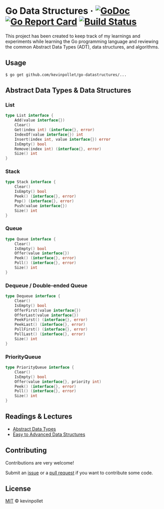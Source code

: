 # Go Data Structures &middot; [![GoDoc](https://godoc.org/github.com/kevinpollet/go-datastructures?status.svg)](https://godoc.org/github.com/kevinpollet/go-datastructures) [![Go Report Card](https://goreportcard.com/badge/github.com/kevinpollet/go-datastructures)](https://goreportcard.com/report/github.com/kevinpollet/go-datastructures) [![Build Status](https://dev.azure.com/kevinpollet/go-datastructures/_apis/build/status/kevinpollet.go-datastructures?branchName=master)](https://dev.azure.com/kevinpollet/go-datastructures/_build/latest?definitionId=7&branchName=master)

This project has been created to keep track of my learnings and experiments while learning the Go programming language and reviewing the common Abstract Data Types (ADT), data structures, and algorithms.

## Usage

```shell
$ go get github.com/kevinpollet/go-datastructures/...
```

## Abstract Data Types & Data Structures

### List

```go
type List interface {
	Add(value interface{})
	Clear()
	Get(index int) (interface{}, error)
	IndexOf(value interface{}) int
	Insert(index int, value interface{}) error
	IsEmpty() bool
	Remove(index int) (interface{}, error)
	Size() int
}
```

### Stack

```go
type Stack interface {
	Clear()
	IsEmpty() bool
	Peek() (interface{}, error)
	Pop() (interface{}, error)
	Push(value interface{})
	Size() int
}
```

### Queue

```go
type Queue interface {
	Clear()
	IsEmpty() bool
	Offer(value interface{})
	Peek() (interface{}, error)
	Poll() (interface{}, error)
	Size() int
}
```

### Dequeue / Double-ended Queue

```go
type Dequeue interface {
	Clear()
	IsEmpty() bool
	OfferFirst(value interface{})
	OfferLast(value interface{})
	PeekFirst() (interface{}, error)
	PeekLast() (interface{}, error)
	PollFirst() (interface{}, error)
	PollLast() (interface{}, error)
	Size() int
}
```

### PriorityQueue

```go
type PriorityQueue interface {
	Clear()
	IsEmpty() bool
	Offer(value interface{}, priority int)
	Peek() (interface{}, error)
	Poll() (interface{}, error)
	Size() int
}
```

## Readings & Lectures

- [Abstract Data Types](https://brilliant.org/wiki/abstract-data-types/)
- [Easy to Advanced Data Structures](https://www.udemy.com/introduction-to-data-structures/)

## Contributing

Contributions are very welcome!

Submit an [issue](https://github.com/kevinpollet/go-datastructures/issues/new) or a [pull request](https://github.com/kevinpollet/go-datastructures/pulls) if you want to contribute some code.

## License

[MIT](./LICENSE.md) © kevinpollet
